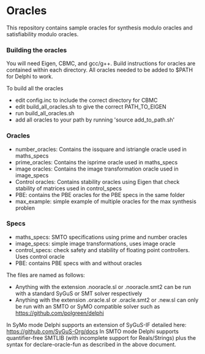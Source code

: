# Oracles 
This repository contains sample oracles for synthesis modulo oracles and satisfiability modulo oracles. 

### Building the oracles

You will need Eigen, CBMC, and gcc/g++.
Build instructions for oracles are contained within each directory. All oracles needed to be added to $PATH for Delphi to work. 

To build all the oracles
- edit config.inc to include the correct directory for CBMC
- edit build_all_oracles.sh to give the correct PATH_TO_EIGEN
- run build_all_oracles.sh
- add all oracles to your path by running 'source add_to_path.sh'

### Oracles
- number_oracles: Contains the issquare and istriangle oracle used in maths_specs
- prime_oracles: Contains the isprime oracle used in maths_specs
- image oracles: Contains the image transformation oracle used in image_specs
- Control oracles: Contains stability oracles using Eigen that check stability of matrices used in control_specs
- PBE: contains the PBE oracles for the PBE specs in the same folder
- max_example: simple example of multiple oracles for the max synthesis problen

### Specs
- maths_specs: SMTO specifications using prime and number oracles
- image_specs: simple image transformations, uses image oracle
- control_specs: check safety and stability of floating point controllers. Uses control oracle
- PBE: contains PBE specs with and without oracles

The files are named as follows:
- Anything with the extension .nooracle.sl or .nooracle.smt2 can be run with a standard SyGuS or SMT solver respectively
- Anything with the extension .oracle.sl or .oracle.smt2 or .new.sl can only be run with an SMTO or SyMO compatible solver such as https://github.com/polgreen/delphi

In SyMo mode Delphi supports an extension of SyGuS-IF detailed here: https://github.com/SyGuS-Org/docs
In SMTO mode Delphi supports quantifier-free SMTLIB (with incomplete support for Reals/Strings) plus the syntax for declare-oracle-fun as described in the above document. 

